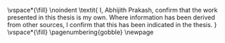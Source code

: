<!-- This page is for an official declaration. -->


\vspace*{\fill}
\noindent
\textit{
I, Abhijith Prakash, confirm that the work presented in this thesis is my own. Where information has been derived from other sources, I confirm that this has been indicated in the thesis.
}
\vspace*{\fill}
\pagenumbering{gobble}
\newpage
